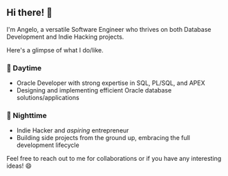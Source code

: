 ## Hi there! 👋

I'm Angelo, a versatile Software Engineer who thrives on both Database Development and Indie Hacking projects. 

Here's a glimpse of what I do/like.

### 💼 Daytime

- Oracle Developer with strong expertise in SQL, PL/SQL, and APEX
- Designing and implementing efficient Oracle database solutions/applications

### 🌙 Nighttime

- Indie Hacker and *aspiring* entrepreneur
- Building side projects from the ground up, embracing the full development lifecycle

Feel free to reach out to me for collaborations or if you have any interesting ideas! 😄

